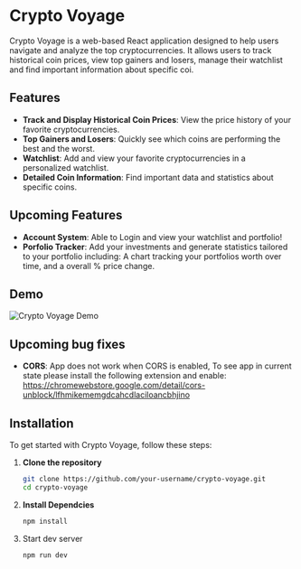 # Crypto Voyage

Crypto Voyage is a web-based React application designed to help users navigate and analyze the top cryptocurrencies. It allows users to track historical coin prices, view top gainers and losers, manage their watchlist and find important information about specific coi.

## Features

- **Track and Display Historical Coin Prices**: View the price history of your favorite cryptocurrencies.
- **Top Gainers and Losers**: Quickly see which coins are performing the best and the worst.
- **Watchlist**: Add and view your favorite cryptocurrencies in a personalized watchlist.
- **Detailed Coin Information**: Find important data and statistics about specific coins.

## Upcoming Features

- **Account System**: Able to Login and view your watchlist and portfolio!
- **Porfolio Tracker**: Add your investments and generate statistics tailored to your portfolio including: A chart tracking your portfolios worth over time, and a overall % price change.

## Demo

![Crypto Voyage Demo](./assets/crypto_voyage_demo.gif)

## Upcoming bug fixes

- **CORS**: App does not work when CORS is enabled, To see app in current state please install the following extension and enable: https://chromewebstore.google.com/detail/cors-unblock/lfhmikememgdcahcdlaciloancbhjino

## Installation

To get started with Crypto Voyage, follow these steps:

1. **Clone the repository**
   ```sh
   git clone https://github.com/your-username/crypto-voyage.git
   cd crypto-voyage
2. **Install Dependcies**
   ```sh
   npm install
3. Start dev server
   ```sh
   npm run dev

